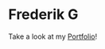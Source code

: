# Frederik G
Take a look at my [Portfolio](http://glitznerf.github.io/)!


[//]: <> (<img height="120px" src="https://github-readme-stats.vercel.app/api/top-langs/?username=glitznerf&hide=html&hide_title=true&hide_border=true&layout=compact&langs_count=7&exclude_repo=comp426,Redventures-Movie-Quotes&text_color=000&icon_color=fff&bg_color=0,52fa5a,4dfcff,c64dff&theme=graywhite" />)
